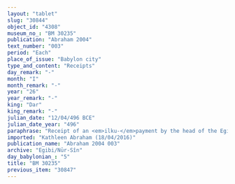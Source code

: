 ```yaml
---
layout: "tablet"
slug: "30844"
object_id: "4308"
museum_no_: "BM 30235"
publication: "Abraham 2004"
text_number: "003"
period: "Each"
place_of_issue: "Babylon city"
type_and_content: "Receipts"
day_remark: "-"
month: "I"
month_remark: "-"
year: "26"
year_remark: "-"
king: "Dar"
king_remark: "-"
julian_date: "12/04/496 BCE"
julian_date_year: "496"
paraphrase: "Receipt of an <em>ilku-</em>payment by the head of the Egibi family. Paid on behalf of a third party.<br /> <strong>A</strong> receives payment (<em>mahāru</em>) from <strong>B</strong> for the account of (<em>ana muhhi</em>) <strong>C</strong> for the <em>ilku</em>-tax from Nisan (I) till Addar (XII) of Darius 25<sup>th</sup> year that is due from the latter. The exact amount that is paid is not specified. Names of 4 witnesses and the scribe.<br /> <br /> <strong>A</strong>=&Scaron;i&scaron;ki/Iddinaya//Egibi (=Marduk-nāṣir-apli/Itti-Marduk-balāṭu//Egibi);&nbsp;<strong>B</strong>=Iddin-Nab&ucirc;/Ahhē-iddin-Marduk;&nbsp;<strong>C</strong>=Tattannu/Nab&ucirc;-balāssu-iqbi//Bābūtu"
imported: "Kathleen Abraham (18/04/2016)"
publication_name: "Abraham 2004 003"
archive: "Egibi/Nūr-Sîn"
day_babylonian_: "5"
title: "BM 30235"
previous_item: "30847"
---
```

